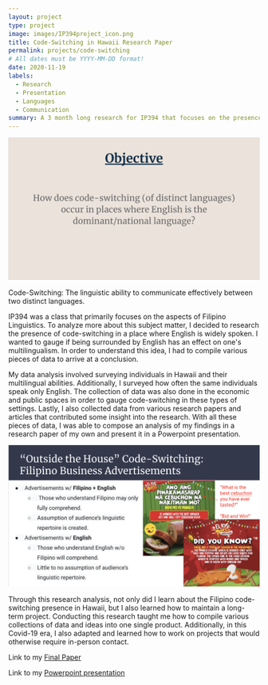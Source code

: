 ```yaml
---
layout: project
type: project
image: images/IP394project_icon.png
title: Code-Switching in Hawaii Research Paper
permalink: projects/code-switching
# All dates must be YYYY-MM-DD format!
date: 2020-11-19
labels:
  - Research
  - Presentation
  - Languages
  - Communication
summary: A 3 month long research for IP394 that focuses on the presence of code-switching in English dominated environments.
---
```


<img class="ui medium left floated rounded image" src="../images/IP394project_1.png">

Code-Switching: The linguistic ability to communicate effectively between two distinct languages.

IP394 was a class that primarily focuses on the aspects of Filipino Linguistics.  To analyze more about this subject matter, I decided to research the presence of code-switching in a place where English is widely spoken.  I wanted to gauge if being surrounded by English has an effect on one's multilingualism.  In order to understand this idea, I had to compile various pieces of data to arrive at a conclusion.

My data analysis involved surveying individuals in Hawaii and their multilingual abilities.  Additionally, I surveyed how often the same individuals speak only English.  The collection of data was also done in the economic and public spaces in order to gauge code-switching in these types of settings.  Lastly, I also collected data from various research papers and articles that contributed some insight into the research. With all these pieces of data, I was able to compose an analysis of my findings in a research paper of my own and present it in a Powerpoint presentation. 

<img class="ui medium right floated rounded image" src="../images/IP394project_2.png">

Through this research analysis, not only did I learn about the Filipino code-switching presence in Hawaii, but I also learned how to maintain a long-term project.  Conducting this research taught me how to compile various collections of data and ideas into one single product.  Additionally, in this Covid-19 era, I also adapted and learned how to work on projects that would otherwise require in-person contact.

Link to my [Final Paper](https://drive.google.com/file/d/1AUH46BNy5fbdCIWjPLafz1mcwK876GP_/view?usp=sharing)

Link to my [Powerpoint presentation](https://docs.google.com/presentation/d/1faemLKbMLV30piiP2HgsVnnEdO9zYOY2404Czvo2wvU/edit?usp=sharing)
